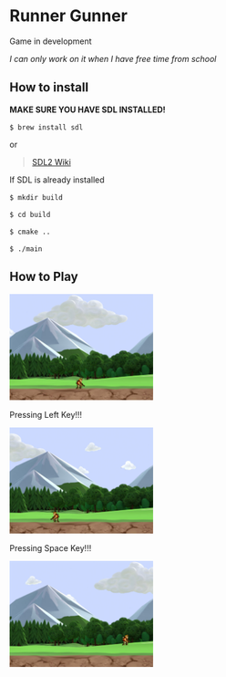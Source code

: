 # Runner Gunner

Game in development

*I can only work on it when I have free time from school*

## How to install

**MAKE SURE YOU HAVE SDL INSTALLED!**

```
$ brew install sdl
```
or
><a href="https://www.libsdl.org/download-2.0.php">SDL2 Wiki</a>

If SDL is already installed
```
$ mkdir build
```
```
$ cd build
```
```
$ cmake ..
```
```
$ ./main
```

## How to Play

<img src="assets/pic0.png" width=50%>

Pressing Left Key!!!

<img src="assets/pic1.png" width=50%>

Pressing Space Key!!!

<img src="assets/pic2.png" width=50%>